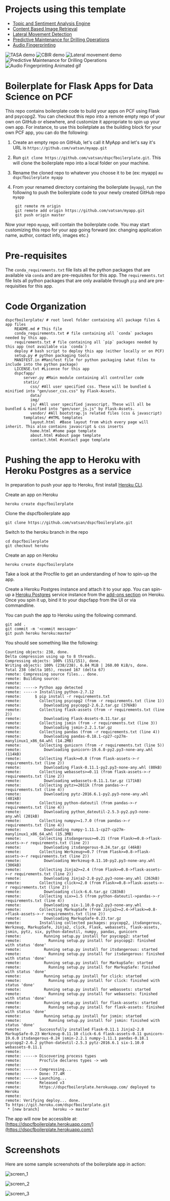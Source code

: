 Projects using this template
=============================

* [Topic and Sentiment Analysis Engine](https://github.com/pivotalsoftware/tasa)
* [Content Based Image Retrieval](https://github.com/gautamsm/cbirapp/)
* [Lateral Movement Detection](https://github.com/pivotalsoftware/dsmlatmov)
* [Predictive Maintenance for Drilling Operations](https://github.com/pivotalsoftware/dsmiot)
* [Audio Fingerprinting](https://audiofingapp.pcf1-rdu.nasa.pivotal.io/)

![TASA demo](https://github.com/pivotalsoftware/tasa/raw/gh-pages/images/tasacf_animated_highres.gif)
![CBIR demo](https://github.com/gautamsm/cbirapp/raw/gh-pages/images/cbirapp_animated.gif)
![Lateral movement demo](https://github.com/pivotalsoftware/dsmlatmov/raw/gh-pages/img/dsmlatmov_1080p.gif)
![Predictive Maintenance for Drilling Operations](https://github.com/pivotalsoftware/dsmiot/raw/gh-pages/img/predim_1080p.gif)
![Audio Fingerprinting Animated gif](https://github.com/regunathanr/audio_fingerprinting_mpp/raw/gh-pages/images/audio_fing_demo.gif)


Boilerplate for Flask Apps for Data Science on PCF
===================================================

This repo contains boilerplate code to build your apps on PCF using Flask and psycopg2.
You can checkout this repo into a remote empty repo of your own on GitHub or elsewhere, and customize it appropriate to spin up your own app.
For instance, to use this boiletplate as the building block for your own PCF app, you can do the following:

1. Create an empty repo on GitHub, let's call it MyApp and let's say it's URL is `https://github.com/vatsan/myapp.git`
2. Run `git clone https://github.com/vatsan/dspcfboilerplate.git`. This will clone the boilerplate repo into a local folder on your machine.
3. Rename the cloned repo to whatever you choose it to be (ex: myapp) `mv dspcfboilerplate myapp`
4. From your renamed directory containing the boilerplate (`myapp`), run the following to push the boilerplate code to your newly created GitHub repo `myapp`

        git remote rm origin
        git remote add origin https://github.com/vatsan/myapp.git
        git push origin master


Now your repo `myapp`, will contain the boilerplate code. You may start customizing this repo for your app going forward (ex: changing application name, author, contact info, images etc.)

Pre-requisites
==============

The `conda_requirements.txt` file lists all the python packages that are available via `conda` and are pre-requisites for this app.
The `requirements.txt` file lists all python packages that are only available through `pip` and are pre-requisities for this app.

Code Organization
==================

    dspcfboilerplate/ # root level folder containing all package files & app files
        README.md # This file
        conda_requirements.txt # file containing all `conda` packages needed by this app.
        requirements.txt # file containing all `pip` packages needed by this app (not available via `conda`)
        deploy # bash script to deploy this app (either locally or on PCF)
        setup.py # python packaging tools
        MANIFEST.in #Manifest file for python packaging (what files to include into the python package)
        LICENSE.txt #License for this app    
        dspcfapp/
            server.py #Main module containing all controller code
            static/
               css/ #All user specified css. These will be bundled & minified into "gen/user_css.css" by Flask-Assets.    
               data/   
               img/    
               js/ #All user specified javascript. These will all be bundled & minified into "gen/user_js.js" by Flask-Assets.    
               vendor/ #All bootstrap.js related files (css & javascript)
            templates/ #HTML templates
               layout.html  #Base layout from which every page will inherit. This also contains javascript & css inserts
               home.html #home page template
               about.html #about page template
               contact.html #contact page template 

Pushing the app to Heroku with Heroku Postgres as a service
============================================================

In preparation to push your app to Heroku, first install [Heroku CLI](https://toolbelt.heroku.com/osx).

Create an app on Heroku
```
heroku create dspcfboilerplate
``` 

Clone the dspcfboilerplate app
```
git clone https://github.com/vatsan/dspcfboilerplate.git
```

Switch to the heroku branch in the repo
```
cd dspcfboilerplate
git checkout heroku
```

Create an app on Heroku
```
heroku create dspcfboilerplate
```

Take a look at the Procfile to get an understanding of how to spin-up the app. 

Create a Heroku Postgres instance and attach it to your app.
You can spin-up a [Heroku Postgres](https://elements.heroku.com/addons/heroku-postgresql) service instance from the [add-ons section](https://elements.heroku.com/addons) on Heroku. Once you spin it up, bind it to your dspcfapp from the UI or via commandline.


You can push the app to Heroku using the following command.
```
git add .
git commit -m '<commit message>'
git push heroku heroku:master
```

You should see something like the following:

```
Counting objects: 238, done.
Delta compression using up to 8 threads.
Compressing objects: 100% (151/151), done.
Writing objects: 100% (238/238), 6.84 MiB | 260.00 KiB/s, done.
Total 238 (delta 105), reused 167 (delta 67)
remote: Compressing source files... done.
remote: Building source:
remote:
remote: -----> Python app detected
remote: -----> Installing python-2.7.12
remote:      $ pip install -r requirements.txt
remote:        Collecting psycopg2 (from -r requirements.txt (line 1))
remote:          Downloading psycopg2-2.6.2.tar.gz (376kB)
remote:        Collecting flask-assets (from -r requirements.txt (line 2))
remote:          Downloading Flask-Assets-0.11.tar.gz
remote:        Collecting jsmin (from -r requirements.txt (line 3))
remote:          Downloading jsmin-2.2.1.tar.gz
remote:        Collecting pandas (from -r requirements.txt (line 4))
remote:          Downloading pandas-0.18.1-cp27-cp27m-manylinux1_x86_64.whl (14.2MB)
remote:        Collecting gunicorn (from -r requirements.txt (line 5))
remote:          Downloading gunicorn-19.6.0-py2.py3-none-any.whl (114kB)
remote:        Collecting Flask>=0.8 (from flask-assets->-r requirements.txt (line 2))
remote:          Downloading Flask-0.11.1-py2.py3-none-any.whl (80kB)
remote:        Collecting webassets>=0.11 (from flask-assets->-r requirements.txt (line 2))
remote:          Downloading webassets-0.11.1.tar.gz (171kB)
remote:        Collecting pytz>=2011k (from pandas->-r requirements.txt (line 4))
remote:          Downloading pytz-2016.6.1-py2.py3-none-any.whl (481kB)
remote:        Collecting python-dateutil (from pandas->-r requirements.txt (line 4))
remote:          Downloading python_dateutil-2.5.3-py2.py3-none-any.whl (201kB)
remote:        Collecting numpy>=1.7.0 (from pandas->-r requirements.txt (line 4))
remote:          Downloading numpy-1.11.1-cp27-cp27m-manylinux1_x86_64.whl (15.3MB)
remote:        Collecting itsdangerous>=0.21 (from Flask>=0.8->flask-assets->-r requirements.txt (line 2))
remote:          Downloading itsdangerous-0.24.tar.gz (46kB)
remote:        Collecting Werkzeug>=0.7 (from Flask>=0.8->flask-assets->-r requirements.txt (line 2))
remote:          Downloading Werkzeug-0.11.10-py2.py3-none-any.whl (306kB)
remote:        Collecting Jinja2>=2.4 (from Flask>=0.8->flask-assets->-r requirements.txt (line 2))
remote:          Downloading Jinja2-2.8-py2.py3-none-any.whl (263kB)
remote:        Collecting click>=2.0 (from Flask>=0.8->flask-assets->-r requirements.txt (line 2))
remote:          Downloading click-6.6.tar.gz (283kB)
remote:        Collecting six>=1.5 (from python-dateutil->pandas->-r requirements.txt (line 4))
remote:          Downloading six-1.10.0-py2.py3-none-any.whl
remote:        Collecting MarkupSafe (from Jinja2>=2.4->Flask>=0.8->flask-assets->-r requirements.txt (line 2))
remote:          Downloading MarkupSafe-0.23.tar.gz
remote:        Installing collected packages: psycopg2, itsdangerous, Werkzeug, MarkupSafe, Jinja2, click, Flask, webassets, flask-assets, jsmin, pytz, six, python-dateutil, numpy, pandas, gunicorn
remote:          Running setup.py install for psycopg2: started
remote:            Running setup.py install for psycopg2: finished with status 'done'
remote:          Running setup.py install for itsdangerous: started
remote:            Running setup.py install for itsdangerous: finished with status 'done'
remote:          Running setup.py install for MarkupSafe: started
remote:            Running setup.py install for MarkupSafe: finished with status 'done'
remote:          Running setup.py install for click: started
remote:            Running setup.py install for click: finished with status 'done'
remote:          Running setup.py install for webassets: started
remote:            Running setup.py install for webassets: finished with status 'done'
remote:          Running setup.py install for flask-assets: started
remote:            Running setup.py install for flask-assets: finished with status 'done'
remote:          Running setup.py install for jsmin: started
remote:            Running setup.py install for jsmin: finished with status 'done'
remote:        Successfully installed Flask-0.11.1 Jinja2-2.8 MarkupSafe-0.23 Werkzeug-0.11.10 click-6.6 flask-assets-0.11 gunicorn-19.6.0 itsdangerous-0.24 jsmin-2.2.1 numpy-1.11.1 pandas-0.18.1 psycopg2-2.6.2 python-dateutil-2.5.3 pytz-2016.6.1 six-1.10.0 webassets-0.11.1
remote:
remote: -----> Discovering process types
remote:        Procfile declares types -> web
remote:
remote: -----> Compressing...
remote:        Done: 77.4M
remote: -----> Launching...
remote:        Released v3
remote:        https://dspcfboilerplate.herokuapp.com/ deployed to Heroku
remote:
remote: Verifying deploy... done.
To https://git.heroku.com/dspcfboilerplate.git
 * [new branch]      heroku -> master
 ```

 The app will now be accessible at: [https://dspcfboilerplate.herokuapp.com/](https://dspcfboilerplate.herokuapp.com/)


Screenshots
============

Here are some sample screenshots of the boilerplate app in action:

![screen_1](docs/images/dspcfboilerplate_screen_1.png)

![screen_2](docs/images/dspcfboilerplate_screen_2.png)

![screen_3](docs/images/dspcfboilerplate_screen_3.png)



